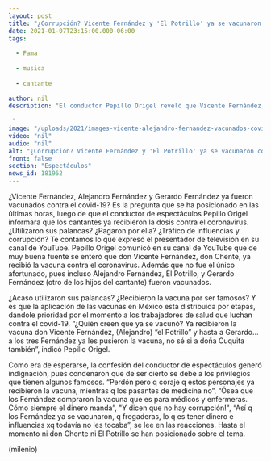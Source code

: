 ```yaml
---
layout: post
title: "¿Corrupción? Vicente Fernández y 'El Potrillo' ya se vacunaron contra covid-19 -  Pepillo Origel"
date: 2021-01-07T23:15:00.000-06:00
tags:
  
  - Fama
  
  - musica
  
  - cantante
  
author: nil
description: "El conductor Pepillo Origel reveló que Vicente Fernández, don Chente, y Alejandro Fernández, 'El Potrillo', ya recibieron la vacuna contra el covid-19.   "
image: "/uploads/2021/images-vicente-alejandro-fernandez-vacunados-covid.jpg"
video: "nil"
audio: "nil"
alt: "¿Corrupción? Vicente Fernández y 'El Potrillo' ya se vacunaron contra covid-19 -  Pepillo Origel"
front: false
section: "Espectáculos"
news_id: 181962
---
```


¿Vicente Fernández, Alejandro Fernández y Gerardo Fernández ya fueron vacunados contra el covid-19? Es la pregunta que se ha posicionado en las últimas horas, luego de que el conductor de espectáculos Pepillo Origel informara que los cantantes ya recibieron la dosis contra el coronavirus. ¿Utilizaron sus palancas? ¿Pagaron por ella? ¿Tráfico de influencias y corrupción? Te contamos lo que expresó el presentador de televisión en su canal de YouTube. Pepillo Origel comunicó en su canal de YouTube que de muy buena fuente se enteró que don Vicente Fernández, don Chente, ya recibió la vacuna contra el coronavirus. Además que no fue el único afortunado, pues incluso Alejandro Fernández, El Potrillo, y Gerardo Fernández (otro de los hijos del cantante) fueron vacunados. 

¿Acaso utilizaron sus palancas? ¿Recibieron la vacuna por ser famosos? Y es que la aplicación de las vacunas en México está distribuida por etapas, dándole prioridad por el momento a los trabajadores de salud que luchan contra el covid-19. “¿Quién creen que ya se vacunó? Ya recibieron la vacuna don Vicente Fernández, (Alejandro) “el Potrillo” y hasta a Gerardo… a los tres Fernández ya les pusieron la vacuna, no sé si a doña Cuquita también”, indicó Pepillo Origel. 

Como era de esperarse, la confesión del conductor de espectáculos generó indignación, pues condenaron que de ser cierto se debe a los privilegios que tienen algunos famosos. “Perdón pero q coraje q estos personajes ya recibieron la vacuna, mientras q los pasantes de medicina no”, “Ósea que los Fernández compraron la vacuna que es para médicos y enfermeras. Cómo siempre el dinero manda”, "Y dicen que no hay corrupción!", “Así q los Fernández ya se vacunaron, q fregaderas, lo q es tener dinero e influencias xq todavía no les tocaba”, se lee en las reacciones. Hasta el momento ni don Chente ni El Potrillo se han posicionado sobre el tema. 

(milenio)